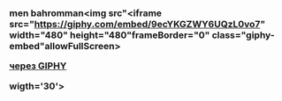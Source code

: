 ### men bahromman<img src"<iframe src="https://giphy.com/embed/9ecYKGZWY6UQzL0vo7" width="480" height="480"frameBorder="0" class="giphy-embed"allowFullScreen></iframe><p><a href="https://giphy.com/gifs/bluestudios-hello-blue-studios-entertainment-9ecYKGZWY6UQzL0vo7">через GIPHY</a></p> wigth='30'>



